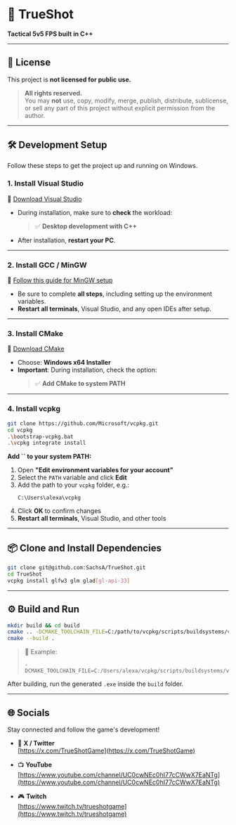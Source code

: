 # 🎯 TrueShot

**Tactical 5v5 FPS built in C++**

---

## 📜 License

This project is **not licensed for public use.**

> **All rights reserved.**\
> You may **not** use, copy, modify, merge, publish, distribute, sublicense, or sell any part of this project without explicit permission from the author.

---

## 🛠️ Development Setup

Follow these steps to get the project up and running on Windows.

### 1. Install Visual Studio

🔗 [Download Visual Studio](https://visualstudio.microsoft.com/)

- During installation, make sure to **check** the workload:
  > ✅ **Desktop development with C++**
- After installation, **restart your PC**.

---

### 2. Install GCC / MinGW

🔗 [Follow this guide for MinGW setup](https://code.visualstudio.com/docs/cpp/config-mingw)

- Be sure to complete **all steps**, including setting up the environment variables.
- **Restart all terminals**, Visual Studio, and any open IDEs after setup.

---

### 3. Install CMake

🔗 [Download CMake](https://cmake.org/download/)

- Choose: **Windows x64 Installer**
- **Important**: During installation, check the option:
  > ✅ **Add CMake to system PATH**

---

### 4. Install vcpkg

```bash
git clone https://github.com/Microsoft/vcpkg.git
cd vcpkg
.\bootstrap-vcpkg.bat
.\vcpkg integrate install
```

**Add ****\`\`**** to your system PATH:**

1. Open **"Edit environment variables for your account"**
2. Select the `PATH` variable and click **Edit**
3. Add the path to your `vcpkg` folder, e.g.:
   ```
   C:\Users\alexa\vcpkg
   ```
4. Click **OK** to confirm changes
5. **Restart all terminals**, Visual Studio, and other tools

---

## 📦 Clone and Install Dependencies

```bash
git clone git@github.com:SachsA/TrueShot.git
cd TrueShot
vcpkg install glfw3 glm glad[gl-api-33]
```

---

## ⚙️ Build and Run

```bash
mkdir build && cd build
cmake .. -DCMAKE_TOOLCHAIN_FILE=C:/path/to/vcpkg/scripts/buildsystems/vcpkg.cmake
cmake --build .
```

> 📝 Example:
>
> ```
> -DCMAKE_TOOLCHAIN_FILE=C:/Users/alexa/vcpkg/scripts/buildsystems/vcpkg.cmake
> ```

After building, run the generated `.exe` inside the `build` folder.

---

## 🌐 Socials

Stay connected and follow the game's development!

- 🦆 **X / Twitter**\
  [https://x.com/TrueShotGame](https://x.com/TrueShotGame)

- 📺 **YouTube**\
  [https://www.youtube.com/channel/UC0cwNEc0hI77cCWwX7EaNTg](https://www.youtube.com/channel/UC0cwNEc0hI77cCWwX7EaNTg)

- 🎮 **Twitch**\
  [https://www.twitch.tv/trueshotgame](https://www.twitch.tv/trueshotgame)

